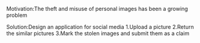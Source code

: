 Motivation:The theft and misuse of personal images has been a growing problem 

Solution:Design an application for social media
1.Upload a picture 
2.Return the similar pictures
3.Mark the stolen images and submit them as a claim



